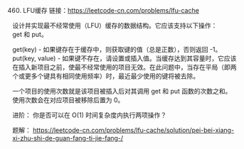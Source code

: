 460. LFU缓存
链接：https://leetcode-cn.com/problems/lfu-cache

设计并实现最不经常使用（LFU）缓存的数据结构。它应该支持以下操作：get 和 put。

get(key) - 如果键存在于缓存中，则获取键的值（总是正数），否则返回 -1。
put(key, value) - 如果键不存在，请设置或插入值。当缓存达到其容量时，它应该在插入新项目之前，使最不经常使用的项目无效。在此问题中，当存在平局（即两个或更多个键具有相同使用频率）时，最近最少使用的键将被去除。

一个项目的使用次数就是该项目被插入后对其调用 get 和 put 函数的次数之和。使用次数会在对应项目被移除后置为 0。

进阶：
你是否可以在 O(1) 时间复杂度内执行两项操作？

题解：
https://leetcode-cn.com/problems/lfu-cache/solution/pei-bei-xiang-xi-zhu-shi-de-guan-fang-ti-jie-fang-/